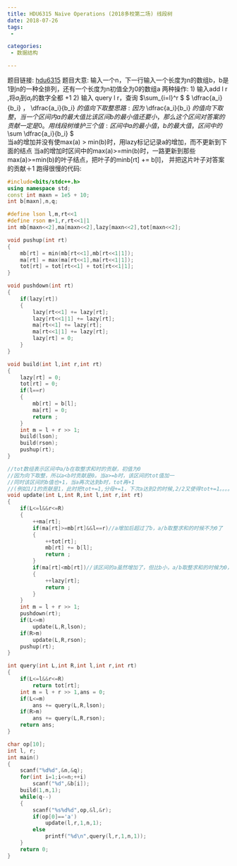 ```yaml
---
title: HDU6315 Naive Operations (2018多校第二场) 线段树
date: 2018-07-26
tags:
 - 

categories:
 - 数据结构

---
```


题目链接: [hdu6315](http://acm.hdu.edu.cn/showproblem.php?pid=6315)
题目大意: 输入一个n，下一行输入一个长度为n的数组b，b是1到n的一种全排列，还有一个长度为n初值全为0的数组a
				两种操作: 1) 输入add l r ,将$a_l$到$a_r$的数字全都 +1
								2) 输入 query l r，查询 $\sum_{i=l}^r $ $ \dfrac{a_i}{b_i} $，$ \dfrac{a_i}{b_i} $的值向下取整
思路: 因为$ \dfrac{a_i}{b_i} $的值向下取整，当一个区间内a的最大值比该区间b的最小值还要小，那么这个区间对答案的贡
		 献一定是0。用线段树维护三个值: 区间中a的最小值，b的最大值，区间中的$\sum \dfrac{a_i}{b_i} $		
		 当a的增加并没有使max(a) > min(b)时，用lazy标记记录a的增加，而不更新到下面的结点
		 当a的增加时区间中的max(a)>=min(b)时，一路更新到那些max(a)>=min(b)的叶子结点，把叶子的minb[rt] += b[l]，
		 并把这片叶子对答案的贡献＋1
跑得很慢的代码:

```cpp
#include<bits/stdc++.h>
using namespace std;
const int maxn = 1e5 + 10;
int b[maxn],n,q;

#define lson l,m,rt<<1
#define rson m+1,r,rt<<1|1
int mb[maxn<<2],ma[maxn<<2],lazy[maxn<<2],tot[maxn<<2];

void pushup(int rt)
{
	mb[rt] = min(mb[rt<<1],mb[rt<<1|1]);
	ma[rt] = max(ma[rt<<1],ma[rt<<1|1]);
	tot[rt] = tot[rt<<1] + tot[rt<<1|1];
}

void pushdown(int rt)
{
	if(lazy[rt])
	{
		lazy[rt<<1] += lazy[rt];
		lazy[rt<<1|1] += lazy[rt];
		ma[rt<<1] += lazy[rt];
		ma[rt<<1|1] += lazy[rt];
		lazy[rt] = 0;
	}
}

void build(int l,int r,int rt)
{
	lazy[rt] = 0;
	tot[rt] = 0;
	if(l==r)
	{
		mb[rt] = b[l];
		ma[rt] = 0;
		return ;
	}
	int m = l + r >> 1;
	build(lson);
	build(rson);
	pushup(rt);
}

//tot数组表示区间中a/b在取整求和时的贡献，初值为0
//因为向下取整，所以a<b时贡献是0。当a>=b时，该区间的tot值加一
//同时该区间的b值也+1，当a再次达到b时，tot再+1 
//(例如1/1的贡献是1，此时把tot+=1,分母+=1，下次a达到2的时候,2/2又使得tot+=1。。。。) 
void update(int L,int R,int l,int r,int rt)
{
	if(L<=l&&r<=R)
	{
		++ma[rt];
		if(ma[rt]>=mb[rt]&&l==r)//a增加后超过了b，a/b取整求和的时候不为0了 
		{
			++tot[rt];
			mb[rt] += b[l]; 
			return ;
		}
		if(ma[rt]<mb[rt])//该区间的a虽然增加了，但比b小，a/b取整求和的时候为0，用lazy记下来即可 
		{
			++lazy[rt];
			return ;
		}
	}
	int m = l + r >> 1;
	pushdown(rt);
	if(L<=m)
		update(L,R,lson);
	if(R>m)
		update(L,R,rson);
	pushup(rt);
}

int query(int L,int R,int l,int r,int rt)
{
	if(L<=l&&r<=R)
		return tot[rt];
	int m = l + r >> 1,ans = 0;
	if(L<=m)
		ans += query(L,R,lson);
	if(R>m)
		ans += query(L,R,rson);
	return ans;
}

char op[10];
int l, r;
int main()
{
	scanf("%d%d",&n,&q);
	for(int i=1;i<=n;++i)
		scanf("%d",&b[i]);
	build(1,n,1);
	while(q--)
	{
		scanf("%s%d%d",op,&l,&r);
		if(op[0]=='a')
			update(l,r,1,n,1);
		else
			printf("%d\n",query(l,r,1,n,1));
	}
	return 0;
}
```

		           	
